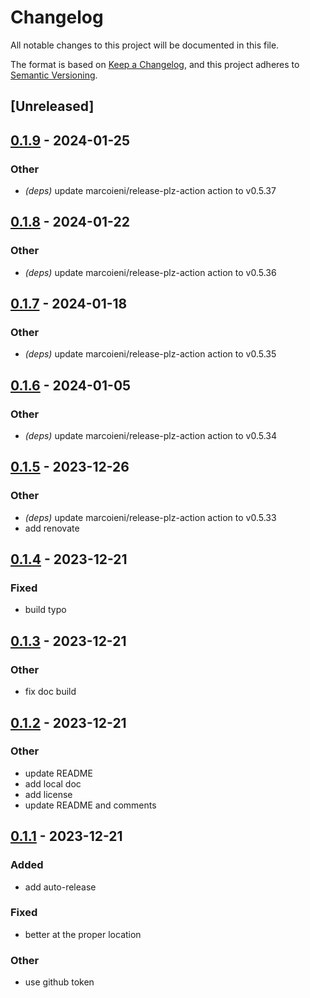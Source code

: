 # Changelog
All notable changes to this project will be documented in this file.

The format is based on [Keep a Changelog](https://keepachangelog.com/en/1.0.0/),
and this project adheres to [Semantic Versioning](https://semver.org/spec/v2.0.0.html).

## [Unreleased]

## [0.1.9](https://github.com/Miaxos/octokit-rs/compare/v0.1.8...v0.1.9) - 2024-01-25

### Other
- *(deps)* update marcoieni/release-plz-action action to v0.5.37

## [0.1.8](https://github.com/Miaxos/octokit-rs/compare/v0.1.7...v0.1.8) - 2024-01-22

### Other
- *(deps)* update marcoieni/release-plz-action action to v0.5.36

## [0.1.7](https://github.com/Miaxos/octokit-rs/compare/v0.1.6...v0.1.7) - 2024-01-18

### Other
- *(deps)* update marcoieni/release-plz-action action to v0.5.35

## [0.1.6](https://github.com/Miaxos/octokit-rs/compare/v0.1.5...v0.1.6) - 2024-01-05

### Other
- *(deps)* update marcoieni/release-plz-action action to v0.5.34

## [0.1.5](https://github.com/Miaxos/octokit-rs/compare/v0.1.4...v0.1.5) - 2023-12-26

### Other
- *(deps)* update marcoieni/release-plz-action action to v0.5.33
- add renovate

## [0.1.4](https://github.com/Miaxos/octokit-rs/compare/v0.1.3...v0.1.4) - 2023-12-21

### Fixed
- build typo

## [0.1.3](https://github.com/Miaxos/octokit-rs/compare/v0.1.2...v0.1.3) - 2023-12-21

### Other
- fix doc build

## [0.1.2](https://github.com/Miaxos/octokit-rs/compare/v0.1.1...v0.1.2) - 2023-12-21

### Other
- update README
- add local doc
- add license
- update README and comments

## [0.1.1](https://github.com/Miaxos/octokit-rs/compare/v0.1.0...v0.1.1) - 2023-12-21

### Added
- add auto-release

### Fixed
- better at the proper location

### Other
- use github token
